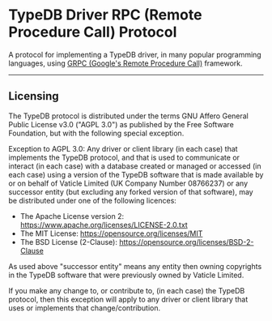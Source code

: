 # TypeDB Driver RPC (Remote Procedure Call) Protocol

A protocol for implementing a TypeDB driver, in many popular programming languages, using [GRPC (Google's Remote Procedure Call)](https://grpc.io) framework.

---

## Licensing

The TypeDB protocol is distributed under the terms GNU Affero General Public License v3.0 ("AGPL 3.0") as published by the Free Software Foundation, but with the following special exception.

Exception to AGPL 3.0: Any driver or client library (in each case) that implements the TypeDB protocol, and that is used to communicate or interact (in each case) with a database created or managed or accessed (in each case) using a version of the TypeDB software that is made available by or on behalf of Vaticle Limited (UK Company Number 08766237) or any successor entity (but excluding any forked version of that software), may be distributed under one of the following licences:

- The Apache License version 2: https://www.apache.org/licenses/LICENSE-2.0.txt
- The MIT License: https://opensource.org/licenses/MIT
- The BSD License (2-Clause): https://opensource.org/licenses/BSD-2-Clause

As used above "successor entity" means any entity then owning copyrights in the TypeDB software that were previously owned by Vaticle Limited.

If you make any change to, or contribute to, (in each case) the TypeDB protocol, then this exception will apply to any driver or client library that uses or implements that change/contribution.
